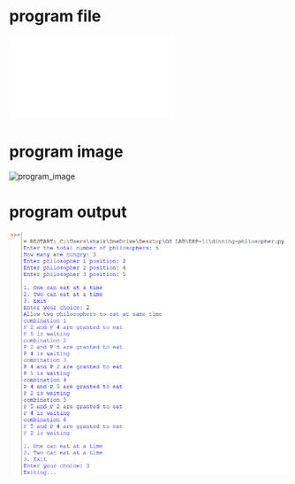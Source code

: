 # program file
![program file](dinning-philosopher.py)

# program image
![program_image](dinning-philosopher_image.png)

# program output
![program output](dinning-philosopher_output.png)
